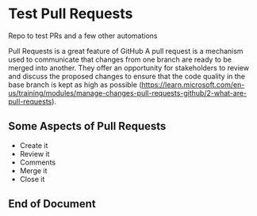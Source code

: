 # Test Pull Requests
Repo to test PRs and a few other automations

Pull Requests is a great feature of GitHub
A pull request is a mechanism used to communicate that changes from one branch are ready to be merged into another. They offer an opportunity for stakeholders to review and discuss the proposed changes to ensure that the code quality in the base branch is kept as high as possible (https://learn.microsoft.com/en-us/training/modules/manage-changes-pull-requests-github/2-what-are-pull-requests).

## Some Aspects of Pull Requests
- Create it
- Review it
- Comments
- Merge it
- Close it

End of Document
---
